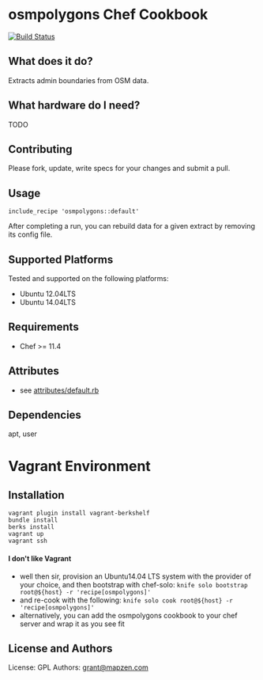 osmpolygons Chef Cookbook
===========
[![Build Status](https://circleci.com/gh/mapzen/chef-osmpolygons.svg?style=svg)](https://circleci.com/gh/mapzen/chef-osmpolygons)

What does it do?
----------------
Extracts admin boundaries from OSM data.

What hardware do I need?
------------------------
TODO

Contributing
------------
Please fork, update, write specs for your changes and submit a pull.

Usage
-----
    include_recipe 'osmpolygons::default'

After completing a run, you can rebuild data for a given extract by removing its config file.

Supported Platforms
-------------------
Tested and supported on the following platforms:

* Ubuntu 12.04LTS
* Ubuntu 14.04LTS

Requirements
------------
* Chef >= 11.4

Attributes
----------
* see [attributes/default.rb](https://github.com/mapzen/chef-osmpolygons/blob/master/attributes/default.rb)

Dependencies
-----------
apt, user

Vagrant Environment
===================

Installation
------------
    vagrant plugin install vagrant-berkshelf 
    bundle install
    berks install
    vagrant up
    vagrant ssh

#### I don't like Vagrant
* well then sir, provision an Ubuntu14.04 LTS system with the provider of your choice, and then bootstrap with chef-solo:
    `knife solo bootstrap root@${host} -r 'recipe[osmpolygons]'`
* and re-cook with the following:
    `knife solo cook root@${host} -r 'recipe[osmpolygons]'`
* alternatively, you can add the osmpolygons cookbook to your chef server and wrap it as you see fit

License and Authors
-------------------
License: GPL
Authors: grant@mapzen.com
